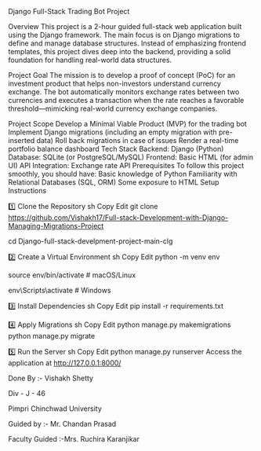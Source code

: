 Django Full-Stack Trading Bot Project

Overview
This project is a 2-hour guided full-stack web application built using the Django framework. The main focus is on Django migrations to define and manage database structures. Instead of emphasizing frontend templates, this project dives deep into the backend, providing a solid foundation for handling real-world data structures.



Project Goal
The mission is to develop a proof of concept (PoC) for an investment product that helps non-investors understand currency exchange. The bot automatically monitors exchange rates between two currencies and executes a transaction when the rate reaches a favorable threshold—mimicking real-world currency exchange companies.



Project Scope
Develop a Minimal Viable Product (MVP) for the trading bot
Implement Django migrations (including an empty migration with pre-inserted data)
Roll back migrations in case of issues
Render a real-time portfolio balance dashboard
Tech Stack
Backend: Django (Python)
Database: SQLite (or PostgreSQL/MySQL)
Frontend: Basic HTML (for admin UI)
API Integration: Exchange rate API
Prerequisites
To follow this project smoothly, you should have:
Basic knowledge of Python
Familiarity with Relational Databases (SQL, ORM)
Some exposure to HTML
Setup Instructions

1️⃣ Clone the Repository
sh
Copy
Edit
git clone https://github.com/Vishakh17/Full-stack-Development-with-Django-Managing-Migrations-Project

cd Django-full-stack-develpment-project-main-clg


2️⃣ Create a Virtual Environment
sh
Copy
Edit
python -m venv env

source env/bin/activate  # macOS/Linux

env\Scripts\activate  # Windows

3️⃣ Install Dependencies
sh
Copy
Edit
pip install -r requirements.txt

4️⃣ Apply Migrations
sh
Copy
Edit
python manage.py makemigrations
python manage.py migrate

5️⃣ Run the Server
sh
Copy
Edit
python manage.py runserver
Access the application at http://127.0.0.1:8000/


Done By :- Vishakh Shetty

Div - J - 46

Pimpri Chinchwad University

Guided by :- Mr. Chandan Prasad

Faculty Guided :-Mrs. Ruchira Karanjikar
